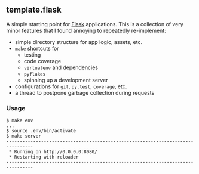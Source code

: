 ## template.flask

A simple starting point for [Flask](http://flask.pocoo.org) applications. This
is a collection of very minor features that I found annoying to repeatedly
re-implement:

* simple directory structure for app logic, assets, etc.
* `make` shortcuts for
	* testing
	* code coverage
	* `virtualenv` and dependencies
	* `pyflakes`
	* spinning up a development server
* configurations for `git`, `py.test`, `coverage`, etc.
* a thread to postpone garbage collection during requests

### Usage

```
$ make env
...
$ source .env/bin/activate
$ make server
--------------------------------------------------------------------------------
 * Running on http://0.0.0.0:8080/
 * Restarting with reloader
--------------------------------------------------------------------------------
```

